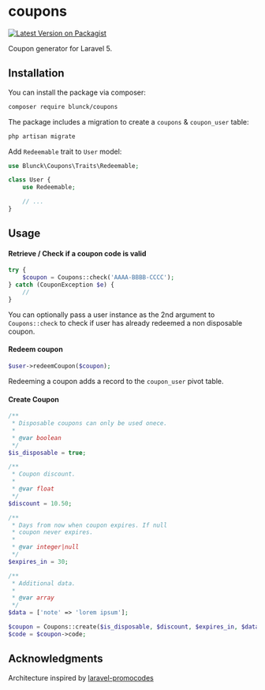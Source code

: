 # coupons

[![Latest Version on Packagist](https://img.shields.io/packagist/v/blunck/coupons.svg?style=flat-square)](https://packagist.org/packages/blunck/coupons)

Coupon generator for Laravel 5.

## Installation

You can install the package via composer:

```bash
composer require blunck/coupons
```

The package includes a migration to create a `coupons` & `coupon_user` table:

```bash
php artisan migrate
```

Add `Redeemable` trait to `User` model:
```php
use Blunck\Coupons\Traits\Redeemable;

class User {
    use Redeemable;

    // ...
}
```

## Usage

#### Retrieve / Check if a coupon code is valid
```php
try {
    $coupon = Coupons::check('AAAA-BBBB-CCCC');
} catch (CouponException $e) {
    //
}
```

You can optionally pass a user instance as the 2nd argument to `Coupons::check` to check if user has already redeemed a non disposable coupon.

#### Redeem coupon
```php
$user->redeemCoupon($coupon);
```

Redeeming a coupon adds a record to the `coupon_user` pivot table.

#### Create Coupon
```php
/**
 * Disposable coupons can only be used onece.
 *
 * @var boolean
 */
$is_disposable = true;

/**
 * Coupon discount.
 *
 * @var float
 */
$discount = 10.50;

/**
 * Days from now when coupon expires. If null
 * coupon never expires.
 *
 * @var integer|null
 */
$expires_in = 30;

/**
 * Additional data.
 *
 * @var array
 */
$data = ['note' => 'lorem ipsum'];

$coupon = Coupons::create($is_disposable, $discount, $expires_in, $data);
$code = $coupon->code;
```

## Acknowledgments
Architecture inspired by [laravel-promocodes](https://github.com/zgabievi/laravel-promocodes)
